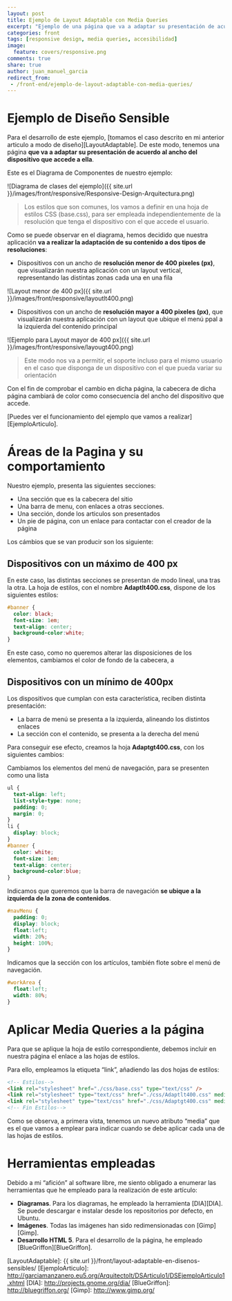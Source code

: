 ```yaml
---
layout: post
title: Ejemplo de Layout Adaptable con Media Queries
excerpt: "Ejemplo de una página que va a adaptar su presentación de acuerdo al ancho del dispositivo que accede a ella."
categories: front
tags: [responsive design, media queries, accesibilidad]
image:
  feature: covers/responsive.png
comments: true
share: true
author: juan_manuel_garcia
redirect_from:
 - /front-end/ejemplo-de-layout-adaptable-con-media-queries/
---
```


# Ejemplo de Diseño Sensible

Para el desarrollo de este ejemplo, [tomamos el caso descrito en mi anterior articulo a modo de diseño][LayoutAdaptable]. De este modo, tenemos una página **que va a adaptar su presentación de acuerdo al ancho del dispositivo que accede a ella**.

Este es el Diagrama de Componentes de nuestro ejemplo:

![Diagrama de clases del ejemplo]({{ site.url }}/images/front/responsive/Responsive-Design-Arquitectura.png)

> Los estilos que son comunes, los vamos a definir en una hoja de estilos CSS (base.css), para ser empleada independientemente de la resolución que tenga el dispositivo con el que accede el usuario.

Como se puede observar en el diagrama, hemos decidido que nuestra aplicación **va a realizar la adaptación de su contenido a dos tipos de resoluciones**:

* Dispositivos con un ancho de **resolución menor de 400 pixeles (px)**, que visualizarán nuestra aplicación con un layout vertical, representando las distintas zonas cada una en una fila

![Layout menor de 400 px]({{ site.url }}/images/front/responsive/layoutlt400.png)

* Dispositivos con un ancho de **resolución mayor a 400 pixeles (px)**, que visualizarán nuestra aplicación con un layout que ubique el menú ppal a la izquierda del contenido principal

![Ejemplo para Layout mayor de 400 px]({{ site.url }}/images/front/responsive/layougt400.png)

>Este modo nos va a permitir, el soporte incluso para el mismo usuario en el caso que disponga de un dispositivo con el que pueda variar su orientación

Con el fin de comprobar el cambio en dicha página, la cabecera de dicha página cambiará de color como consecuencia del ancho del dispositivo que accede.

[Puedes ver el funcionamiento del ejemplo que vamos a realizar][EjemploArticulo].

# Áreas de la Pagina y su comportamiento

Nuestro ejemplo, presenta las siguientes secciones:

* Una sección que es la cabecera del sitio
* Una barra de menu, con enlaces a otras secciones.
* Una sección, donde los articulos son presentados
* Un pie de página, con un enlace para contactar con el creador de la página

Los cámbios que se van producir son los siguiente:

## Dispositivos con un máximo de 400 px
En este caso, las distintas secciones se presentan de modo lineal, una tras la otra. La hoja de estilos, con el nombre **Adaptlt400.css**, dispone de los siguientes estilos:

~~~css
#banner {
  color: black;
  font-size: 1em;
  text-align: center;
  background-color:white;
}
~~~

En este caso, como no queremos alterar las disposiciones de los elementos, cambiamos el color de fondo de la cabecera, a

## Dispositivos con un mínimo de 400px
Los dispositivos que cumplan con esta característica, reciben distinta presentación:

*	La barra de menú se presenta a la izquierda, alineando los distintos enlaces
*	La sección con el contenido, se presenta a la derecha del menú

Para conseguir ese efecto, creamos la hoja **Adaptgt400.css**, con los siguientes cambios:

Cambiamos los elementos del menú de navegación, para se presenten como una lista

~~~css
ul {
  text-align: left;
  list-style-type: none;
  padding: 0;
  margin: 0;
}
li {
  display: block;
}
#banner {
  color: white;
  font-size: 1em;
  text-align: center;
  background-color:blue;
}
~~~

Indicamos que queremos que la barra de navegación **se ubique a la izquierda de la zona de contenidos**.

~~~css
#navMenu {
  padding: 0;
  display: block;
  float:left;
  width: 20%;
  height: 100%;
}
~~~

Indicamos que la sección con los artículos, también flote sobre el menú de navegación.

~~~css
#workArea {
  float:left;
  width: 80%;
}
~~~

# Aplicar Media Queries a la página
Para que se aplique la hoja de estilo correspondiente, debemos incluir en nuestra página el enlace a las hojas de estilos.

Para ello, empleamos la etiqueta “link”, añadiendo las dos hojas de estilos:

~~~html
<!-- Estilos-->
<link rel="stylesheet" href="./css/base.css" type="text/css" />
<link rel="stylesheet" type="text/css" href="./css/Adaptlt400.css" media=" (max-width: 400px)" />
<link rel="stylesheet" type="text/css" href="./css/Adaptgt400.css" media=" (min-width: 400px)" />
<!-- Fin Estilos-->
~~~

Como se observa, a primera vista, tenemos un nuevo atributo “media” que es el que vamos a emplear para indicar cuando se debe aplicar cada una de las hojas de estilos.

# Herramientas empleadas
Debido a mi “afición” al software libre, me siento obligado a enumerar las herramientas que he empleado para la realización de este artículo:


*	**Diagramas**. Para los diagramas, he empleado la herramienta [DIA][DIA]. Se puede descargar e instalar desde los repositorios por defecto, en Ubuntu.
* **Imágenes**. Todas las imágenes han sido redimensionadas con [Gimp][Gimp].
*	**Desarrollo HTML 5**. Para el desarrollo de la página, he empleado [BlueGriffon][BlueGriffon].

[LayoutAdaptable]: {{ site.url }}/front/layout-adaptable-en-disenos-sensibles/
[EjemploArticulo]: http://garciamanzanero.eu5.org/ArquitectoIt/DSArticulo1/DSEjemploArticulo1.xhtml
[DIA]: http://projects.gnome.org/dia/
[BlueGriffon]: http://bluegriffon.org/
[Gimp]: http://www.gimp.org/
